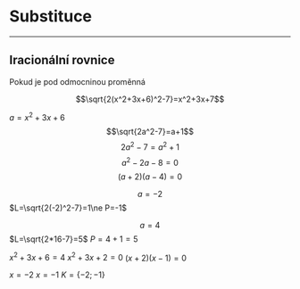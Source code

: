 # Substituce



----

## Iracionální rovnice
Pokud je pod odmocninou proměnná

$$\sqrt{2(x^2+3x+6)^2-7}=x^2+3x+7$$

$a=x^2+3x+6$
$$\sqrt{2a^2-7}=a+1$$
$$2a^2-7=a^2+1$$
$$a^2-2a-8=0$$
$$(a+2)(a-4)=0$$

$$a=-2$$
$L=\sqrt{2(-2)^2-7}=1\ne P=-1$

$$a=4$$
$L=\sqrt{2*16-7}=5$
$P=4+1=5$

$x^2+3x+6=4$
$x^2+3x+2=0$
$(x+2)(x-1)=0$

$x=-2$
$x=-1$
$K=\{-2;-1\}$
